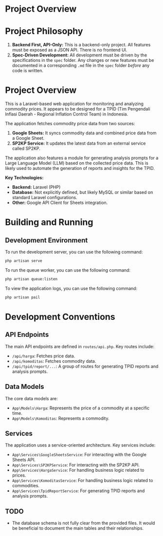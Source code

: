 
# Project Overview

# Project Philosophy

1.  **Backend First, API-Only:** This is a backend-only project. All features must be exposed as a JSON API. There is no frontend UI.
2.  **Spec-Driven Development:** All development must be driven by the specifications in the `spec` folder. Any changes or new features must be documented in a corresponding `.md` file in the `spec` folder *before* any code is written.

# Project Overview

This is a Laravel-based web application for monitoring and analyzing commodity prices. It appears to be designed for a TPID (Tim Pengendali Inflasi Daerah - Regional Inflation Control Team) in Indonesia.

The application fetches commodity price data from two sources:
1.  **Google Sheets:** It syncs commodity data and combined price data from a Google Sheet.
2.  **SP2KP Service:** It updates the latest data from an external service called SP2KP.

The application also features a module for generating analysis prompts for a Large Language Model (LLM) based on the collected price data. This is likely used to automate the generation of reports and insights for the TPID.

**Key Technologies:**

*   **Backend:** Laravel (PHP)
*   **Database:** Not explicitly defined, but likely MySQL or similar based on standard Laravel configurations.
*   **Other:** Google API Client for Sheets integration.

# Building and Running

## Development Environment

To run the development server, you can use the following command:

```bash
php artisan serve
```

To run the queue worker, you can use the following command:

```bash
php artisan queue:listen
```

To view the application logs, you can use the following command:

```bash
php artisan pail
```

# Development Conventions

## API Endpoints

The main API endpoints are defined in `routes/api.php`. Key routes include:

*   `/api/harga`: Fetches price data.
*   `/api/komoditas`: Fetches commodity data.
*   `/api/tpid/report/...`: A group of routes for generating TPID reports and analysis prompts.

## Data Models

The core data models are:

*   `App\Models\Harga`: Represents the price of a commodity at a specific time.
*   `App\Models\Komoditas`: Represents a commodity.

## Services

The application uses a service-oriented architecture. Key services include:

*   `App\Services\GoogleSheetsService`: For interacting with the Google Sheets API.
*   `App\Services\SP2KPService`: For interacting with the SP2KP API.
*   `App\Services\HargaService`: For handling business logic related to prices.
*   `App\Services\KomoditasService`: For handling business logic related to commodities.
*   `App\Services\TpidReportService`: For generating TPID reports and analysis prompts.

## TODO

*   The database schema is not fully clear from the provided files. It would be beneficial to document the main tables and their relationships.
